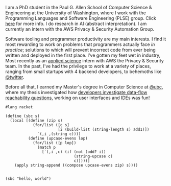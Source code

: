 I am a PhD student in the Paul G. Allen School of Computer Science &
Engineering at the University of Washington, where I work with the
Programming Languages and Software Engineering (PLSE) group.
Click [here](https://uwplse.org) for more info. I do research in AI
(abstract interpretation).
I am currently an intern with the AWS Privacy & Security Automation Group.

Software tooling and programmer productivity are my main interests.
I find it most rewarding to work on problems that programmers actually
face _in practice_; solutions to which will prevent incorrect code
from ever being written and deployed in the first place.
I've gotten my feet wet in industry,
Most recently as an [applied science](https://www.amazon.science) intern with
AWS the Privacy & Security team.
In the past, I've had the privilege to work at a variety of places,
ranging from small startups with 4 backend developers, to behemoths like
[@twitter](https://github.com/twitter).

Before all that, I earned my Master's degree in Computer Science at
[@ubc](https://www.ubc.ca), where my thesis investigated how
[developers investigate data-flow reachability questions](https://open.library.ubc.ca/soa/cIRcle/collections/ubctheses/24/items/1.0421073?o=0),
working on user interfaces and IDEs was fun!


```rkt
#lang racket

(define (sbc s)
  (local [(define (zip s)
            (for/list ([c s]
                       [i (build-list (string-length s) add1)])
              `(,i ,(string c))))
          (define (upcase-evens lop)
            (for/list ([p lop])
              (match p
                [`(,i ,c) (if (not (odd? i))
                              (string-upcase c)
                              c)])))]
    (apply string-append ((compose upcase-evens zip) s))))


(sbc "hello, world")
```
